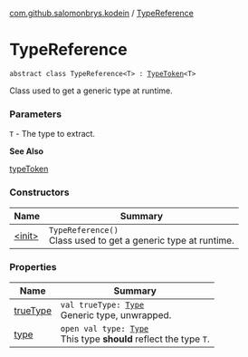 [com.github.salomonbrys.kodein](../index.md) / [TypeReference](.)

# TypeReference

`abstract class TypeReference<T> : `[`TypeToken`](../-type-token/index.md)`<T>`

Class used to get a generic type at runtime.

### Parameters

`T` - The type to extract.

**See Also**

[typeToken](../type-token.md)

### Constructors

| Name | Summary |
|---|---|
| [&lt;init&gt;](-init-.md) | `TypeReference()`<br>Class used to get a generic type at runtime. |

### Properties

| Name | Summary |
|---|---|
| [trueType](true-type.md) | `val trueType: `[`Type`](http://docs.oracle.com/javase/6/docs/api/java/lang/reflect/Type.html)<br>Generic type, unwrapped. |
| [type](type.md) | `open val type: `[`Type`](http://docs.oracle.com/javase/6/docs/api/java/lang/reflect/Type.html)<br>This type **should** reflect the type `T`. |
